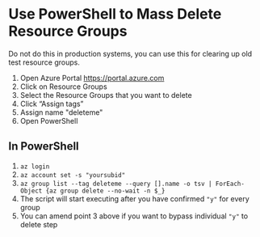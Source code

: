 # Use PowerShell to Mass Delete Resource Groups

Do not do this in production systems, you can use this for clearing up old test resource groups. 

1. Open Azure Portal https://portal.azure.com
2. Click on Resource Groups
3. Select the Resource Groups that you want to delete
4. Click “Assign tags”
5. Assign name "deleteme"
6. Open PowerShell

## In PowerShell 

1. ```az login```<br>
2. ```az account set -s "yoursubid"```<br>
3. ```az group list --tag deleteme --query [].name -o tsv | ForEach-Object {az group delete --no-wait -n $_}```
5. The script will start executing after you have confirmed `"y"` for every group
6. You can amend point 3 above if you want to bypass individual `"y"` to delete step
